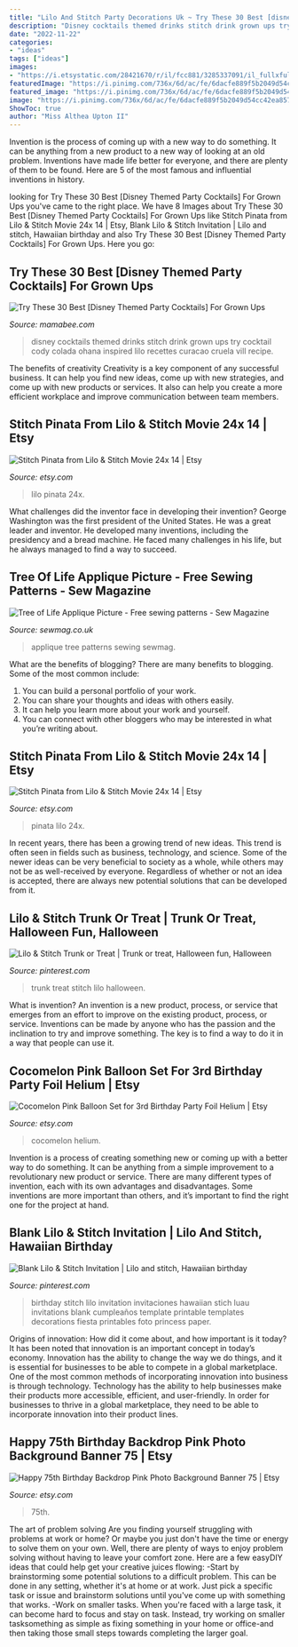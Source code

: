 ```yaml
---
title: "Lilo And Stitch Party Decorations Uk ~ Try These 30 Best [disney Themed Party Cocktails] For Grown Ups"
description: "Disney cocktails themed drinks stitch drink grown ups try cocktail cody colada ohana inspired lilo recettes curacao cruela vill recipe"
date: "2022-11-22"
categories:
- "ideas"
tags: ["ideas"]
images:
- "https://i.etsystatic.com/28421670/r/il/fcc881/3285337091/il_fullxfull.3285337091_nor7.jpg"
featuredImage: "https://i.pinimg.com/736x/6d/ac/fe/6dacfe889f5b2049d54cc42ea8573cee.jpg"
featured_image: "https://i.pinimg.com/736x/6d/ac/fe/6dacfe889f5b2049d54cc42ea8573cee.jpg"
image: "https://i.pinimg.com/736x/6d/ac/fe/6dacfe889f5b2049d54cc42ea8573cee.jpg"
ShowToc: true
author: "Miss Althea Upton II"
---
```



Invention is the process of coming up with a new way to do something. It can be anything from a new product to a new way of looking at an old problem. Inventions have made life better for everyone, and there are plenty of them to be found. Here are 5 of the most famous and influential inventions in history.

	

		
looking for Try These 30 Best [Disney Themed Party Cocktails] For Grown Ups you've came to the right place. We have 8 Images about Try These 30 Best [Disney Themed Party Cocktails] For Grown Ups like Stitch Pinata from Lilo &amp; Stitch Movie 24x 14 | Etsy, Blank Lilo &amp; Stitch Invitation | Lilo and stitch, Hawaiian birthday and also Try These 30 Best [Disney Themed Party Cocktails] For Grown Ups. Here you go:
		
    
## Try These 30 Best [Disney Themed Party Cocktails] For Grown Ups

<img loading=lazy src="http://mamabee.com/wp-content/uploads/2014/11/10003502_1464594063773177_8220095377712008410_n.jpg" onerror="this.onerror=null;this.src='https://tse3.mm.bing.net/th?id=OIP.PFPoiGwqk4xXAIBzQHL16gHaF7&amp;pid=15.1';" alt="Try These 30 Best [Disney Themed Party Cocktails] For Grown Ups">

_Source: mamabee.com_

>disney cocktails themed drinks stitch drink grown ups try cocktail cody colada ohana inspired lilo recettes curacao cruela vill recipe. 

	

The benefits of creativity
Creativity is a key component of any successful business. It can help you find new ideas, come up with new strategies, and come up with new products or services. It also can help you create a more efficient workplace and improve communication between team members.

    
## Stitch Pinata From Lilo &amp; Stitch Movie 24x 14 | Etsy

<img loading=lazy src="https://i.etsystatic.com/17661701/r/il/475210/2375858344/il_794xN.2375858344_mhio.jpg" onerror="this.onerror=null;this.src='https://tse3.mm.bing.net/th?id=OIP.2O0nESMpt8OyPFO9MAyOwAHaOW&amp;pid=15.1';" alt="Stitch Pinata from Lilo &amp; Stitch Movie 24x 14 | Etsy">

_Source: etsy.com_

>lilo pinata 24x. 

	

What challenges did the inventor face in developing their invention?
George Washington was the first president of the United States. He was a great leader and inventor. He developed many inventions, including the presidency and a bread machine. He faced many challenges in his life, but he always managed to find a way to succeed.

    
## Tree Of Life Applique Picture - Free Sewing Patterns - Sew Magazine

<img loading=lazy src="https://www.sewmag.co.uk/images/uploads/patterns/Applique_Picture_2.jpg" onerror="this.onerror=null;this.src='https://tse3.mm.bing.net/th?id=OIP.DJ8JHBHGRavQabz0SyqVcwHaKG&amp;pid=15.1';" alt="Tree of Life Applique Picture - Free sewing patterns - Sew Magazine">

_Source: sewmag.co.uk_

>applique tree patterns sewing sewmag. 

	

What are the benefits of blogging?
There are many benefits to blogging. Some of the most common include: 
1. You can build a personal portfolio of your work. 
2. You can share your thoughts and ideas with others easily. 
3. It can help you learn more about your work and yourself. 
4. You can connect with other bloggers who may be interested in what you’re writing about. 

    
## Stitch Pinata From Lilo &amp; Stitch Movie 24x 14 | Etsy

<img loading=lazy src="https://i.etsystatic.com/17661701/r/il/63a2db/2833715343/il_794xN.2833715343_lh6d.jpg" onerror="this.onerror=null;this.src='https://tse2.mm.bing.net/th?id=OIP.-vyxbF_VOFn5fMZgMVeJ0AHaJ4&amp;pid=15.1';" alt="Stitch Pinata from Lilo &amp; Stitch Movie 24x 14 | Etsy">

_Source: etsy.com_

>pinata lilo 24x. 

	

In recent years, there has been a growing trend of new ideas. This trend is often seen in fields such as business, technology, and science. Some of the newer ideas can be very beneficial to society as a whole, while others may not be as well-received by everyone. Regardless of whether or not an idea is accepted, there are always new potential solutions that can be developed from it.

    
## Lilo &amp; Stitch Trunk Or Treat | Trunk Or Treat, Halloween Fun, Halloween

<img loading=lazy src="https://i.pinimg.com/736x/35/32/94/35329466081e133d2751284f2bd2c88e--trunk-or-treat-lilo-stitch.jpg" onerror="this.onerror=null;this.src='https://tse3.mm.bing.net/th?id=OIP.Uj7jeXfSU1NrW3UOmzL4jwAAAA&amp;pid=15.1';" alt="Lilo &amp; Stitch Trunk or Treat | Trunk or treat, Halloween fun, Halloween">

_Source: pinterest.com_

>trunk treat stitch lilo halloween. 

	

What is invention?
An invention is a new product, process, or service that emerges from an effort to improve on the existing product, process, or service. Inventions can be made by anyone who has the passion and the inclination to try and improve something. The key is to find a way to do it in a way that people can use it.

    
## Cocomelon Pink Balloon Set For 3rd Birthday Party Foil Helium | Etsy

<img loading=lazy src="https://i.etsystatic.com/28421670/r/il/fcc881/3285337091/il_fullxfull.3285337091_nor7.jpg" onerror="this.onerror=null;this.src='https://tse1.mm.bing.net/th?id=OIP.E-OaArhZhoJ-ElfVUMC5-QHaHa&amp;pid=15.1';" alt="Cocomelon Pink Balloon Set for 3rd Birthday Party Foil Helium | Etsy">

_Source: etsy.com_

>cocomelon helium. 

	

Invention is a process of creating something new or coming up with a better way to do something. It can be anything from a simple improvement to a revolutionary new product or service. There are many different types of invention, each with its own advantages and disadvantages. Some inventions are more important than others, and it’s important to find the right one for the project at hand.

    
## Blank Lilo &amp; Stitch Invitation | Lilo And Stitch, Hawaiian Birthday

<img loading=lazy src="https://i.pinimg.com/736x/6d/ac/fe/6dacfe889f5b2049d54cc42ea8573cee.jpg" onerror="this.onerror=null;this.src='https://tse2.mm.bing.net/th?id=OIP.BqD0m_tTRqDwa2aoi4cB6AHaKf&amp;pid=15.1';" alt="Blank Lilo &amp; Stitch Invitation | Lilo and stitch, Hawaiian birthday">

_Source: pinterest.com_

>birthday stitch lilo invitation invitaciones hawaiian stich luau invitations blank cumpleaños template printable templates decorations fiesta printables foto princess paper. 

	

Origins of innovation: How did it come about, and how important is it today?
It has been noted that innovation is an important concept in today’s economy. Innovation has the ability to change the way we do things, and it is essential for businesses to be able to compete in a global marketplace. One of the most common methods of incorporating innovation into business is through technology. Technology has the ability to help businesses make their products more accessible, efficient, and user-friendly. In order for businesses to thrive in a global marketplace, they need to be able to incorporate innovation into their product lines.

    
## Happy 75th Birthday Backdrop Pink Photo Background Banner 75 | Etsy

<img loading=lazy src="https://i.etsystatic.com/24366576/r/il/b9c534/2504924944/il_fullxfull.2504924944_mopt.jpg" onerror="this.onerror=null;this.src='https://tse3.mm.bing.net/th?id=OIP.R58A3AsdgxlIXC-mW-DuegHaHa&amp;pid=15.1';" alt="Happy 75th Birthday Backdrop Pink Photo Background Banner 75 | Etsy">

_Source: etsy.com_

>75th. 

	

The art of problem solving
Are you finding yourself struggling with problems at work or home? Or maybe you just don't have the time or energy to solve them on your own. Well, there are plenty of ways to enjoy problem solving without having to leave your comfort zone. Here are a few easyDIY ideas that could help get your creative juices flowing: 
-Start by brainstorming some potential solutions to a difficult problem. This can be done in any setting, whether it's at home or at work. Just pick a specific task or issue and brainstorm solutions until you've come up with something that works. 
-Work on smaller tasks. When you're faced with a large task, it can become hard to focus and stay on task. Instead, try working on smaller tasksomething as simple as fixing something in your home or office-and then taking those small steps towards completing the larger goal.

